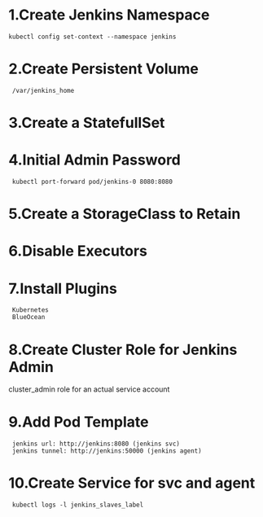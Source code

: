 # 1.Create Jenkins Namespace
 ```
 kubectl config set-context --namespace jenkins
 ```
# 2.Create Persistent Volume
```
 /var/jenkins_home
```
# 3.Create a StatefullSet

# 4.Initial Admin Password
```
 kubectl port-forward pod/jenkins-0 8080:8080
```
# 5.Create a StorageClass to Retain

# 6.Disable Executors

# 7.Install Plugins
```
 Kubernetes
 BlueOcean
``` 

# 8.Create Cluster Role for Jenkins Admin
 cluster_admin role for an actual service account

# 9.Add Pod Template
```
 jenkins url: http://jenkins:8080 (jenkins svc)
 jenkins tunnel: http://jenkins:50000 (jenkins agent)
```
# 10.Create Service for svc and agent
```
 kubectl logs -l jenkins_slaves_label
``` 